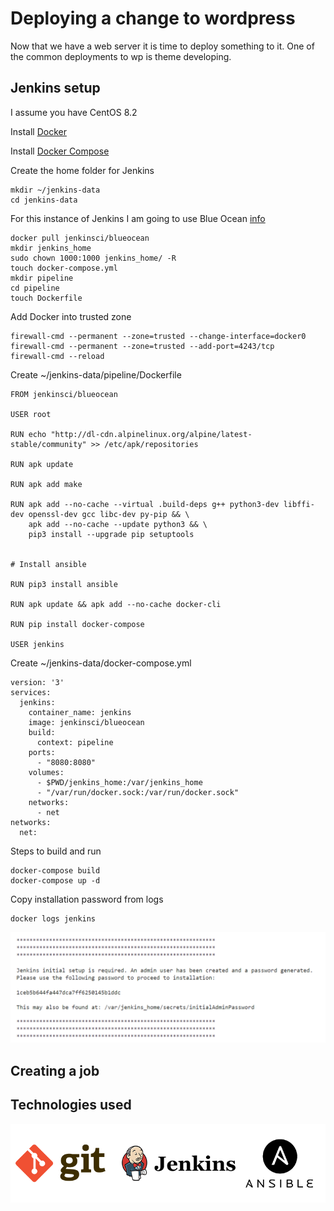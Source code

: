 # Deploying a change to wordpress
Now that we have a web server it is time to deploy something to it.
One of the common deployments to wp is theme developing.
## Jenkins setup
I assume you have CentOS 8.2

Install [Docker](https://docs.docker.com/engine/install/centos/)

Install [Docker Compose](https://docs.docker.com/compose/install/)

Create the home folder for Jenkins
```
mkdir ~/jenkins-data
cd jenkins-data
```

For this instance of Jenkins I am going to use Blue Ocean [info](https://www.jenkins.io/doc/book/blueocean/)

```
docker pull jenkinsci/blueocean
mkdir jenkins_home
sudo chown 1000:1000 jenkins_home/ -R
touch docker-compose.yml
mkdir pipeline
cd pipeline
touch Dockerfile
```
Add Docker into trusted zone
```
firewall-cmd --permanent --zone=trusted --change-interface=docker0
firewall-cmd --permanent --zone=trusted --add-port=4243/tcp
firewall-cmd --reload
```
Create
~/jenkins-data/pipeline/Dockerfile
```
FROM jenkinsci/blueocean

USER root

RUN echo "http://dl-cdn.alpinelinux.org/alpine/latest-stable/community" >> /etc/apk/repositories

RUN apk update

RUN apk add make

RUN apk add --no-cache --virtual .build-deps g++ python3-dev libffi-dev openssl-dev gcc libc-dev py-pip && \
    apk add --no-cache --update python3 && \
    pip3 install --upgrade pip setuptools


# Install ansible

RUN pip3 install ansible

RUN apk update && apk add --no-cache docker-cli

RUN pip install docker-compose

USER jenkins
```
Create ~/jenkins-data/docker-compose.yml
```
version: '3'
services:
  jenkins:
    container_name: jenkins
    image: jenkinsci/blueocean
    build:
      context: pipeline
    ports:
      - "8080:8080"
    volumes:
      - $PWD/jenkins_home:/var/jenkins_home
      - "/var/run/docker.sock:/var/run/docker.sock"
    networks:
      - net
networks:
  net:
```

Steps to build and run
```
docker-compose build
docker-compose up -d
```

Copy installation password from logs
```
docker logs jenkins
```
![alt text](img/jenkins_setup/logs.png)

## Creating a job

## Technologies used
![alt text](img/tech_for_project2.png)